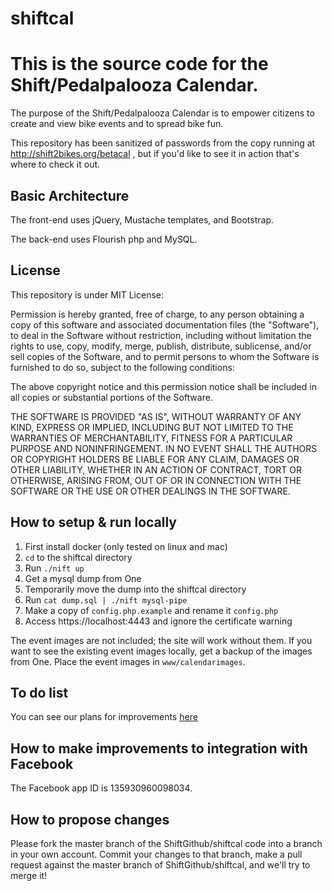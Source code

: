 # shiftcal

# This is the source code for the Shift/Pedalpalooza Calendar.

The purpose of the Shift/Pedalpalooza Calendar is to empower citizens to create and view bike events and to spread bike fun.

This repository has been sanitized of passwords from the copy running at http://shift2bikes.org/betacal , but if you'd like to see it in action that's where to check it out.

## Basic Architecture

The front-end uses jQuery, Mustache templates, and Bootstrap.

The back-end uses Flourish php and MySQL.

## License

This repository is under MIT License:

Permission is hereby granted, free of charge, to any person obtaining a copy of this software and associated documentation files (the "Software"), to deal in the Software without restriction, including without limitation the rights to use, copy, modify, merge, publish, distribute, sublicense, and/or sell copies of the Software, and to permit persons to whom the Software is furnished to do so, subject to the following conditions:

The above copyright notice and this permission notice shall be included in all copies or substantial portions of the Software.

THE SOFTWARE IS PROVIDED "AS IS", WITHOUT WARRANTY OF ANY KIND, EXPRESS OR IMPLIED, INCLUDING BUT NOT LIMITED TO THE WARRANTIES OF MERCHANTABILITY, FITNESS FOR A PARTICULAR PURPOSE AND NONINFRINGEMENT. IN NO EVENT SHALL THE AUTHORS OR COPYRIGHT HOLDERS BE LIABLE FOR ANY CLAIM, DAMAGES OR OTHER LIABILITY, WHETHER IN AN ACTION OF CONTRACT, TORT OR OTHERWISE, ARISING FROM, OUT OF OR IN CONNECTION WITH THE SOFTWARE OR THE USE OR OTHER DEALINGS IN THE SOFTWARE.

## How to setup & run locally

1. First install docker (only tested on linux and mac)
2. `cd` to the shiftcal directory
3. Run `./nift up`
4. Get a mysql dump from One
5. Temporarily move the dump into the shiftcal directory
6. Run `cat dump.sql | ./nift mysql-pipe`
7. Make a copy of `config.php.example` and rename it `config.php`
8. Access https://localhost:4443 and ignore the certificate warning

The event images are not included; the site will work without them. If you want to see the existing event images locally, get a backup of the images from One. Place the event images in `www/calendarimages`.

## To do list

You can see our plans for improvements [here](https://tree.taiga.io/project/shift2bikes-shift-calendar/)

## How to make improvements to integration with Facebook

The Facebook app ID is 135930960098034.

## How to propose changes

Please fork the master branch of the ShiftGithub/shiftcal code into a branch in your own account. Commit your changes to that branch, make a pull request against the master branch of ShiftGithub/shiftcal, and we'll try to merge it!
